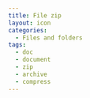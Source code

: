 ```yaml
---
title: File zip
layout: icon
categories:
  - Files and folders
tags:
  - doc
  - document
  - zip
  - archive
  - compress
---
```

